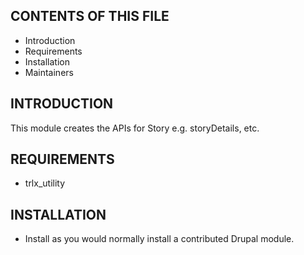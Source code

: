 CONTENTS OF THIS FILE
---------------------
 * Introduction
 * Requirements
 * Installation
 * Maintainers


INTRODUCTION
------------
This module creates the APIs for Story e.g. storyDetails, etc.


REQUIREMENTS
------------
* trlx_utility


INSTALLATION
------------
 * Install as you would normally install a contributed Drupal module.
